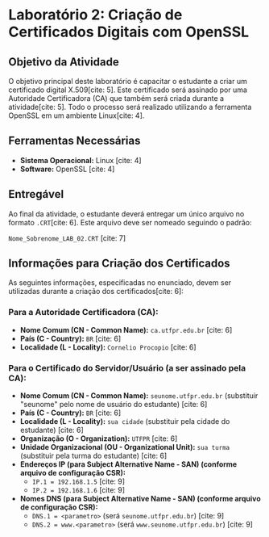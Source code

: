 # Laboratório 2: Criação de Certificados Digitais com OpenSSL

## Objetivo da Atividade

O objetivo principal deste laboratório é capacitar o estudante a criar um certificado digital X.509[cite: 5]. Este certificado será assinado por uma Autoridade Certificadora (CA) que também será criada durante a atividade[cite: 5]. Todo o processo será realizado utilizando a ferramenta OpenSSL em um ambiente Linux[cite: 4].

## Ferramentas Necessárias

* **Sistema Operacional:** Linux [cite: 4]
* **Software:** OpenSSL [cite: 4]

## Entregável

Ao final da atividade, o estudante deverá entregar um único arquivo no formato `.CRT`[cite: 6]. Este arquivo deve ser nomeado seguindo o padrão:

`Nome_Sobrenome_LAB_02.CRT` [cite: 7]

## Informações para Criação dos Certificados

As seguintes informações, especificadas no enunciado, devem ser utilizadas durante a criação dos certificados[cite: 6]:

### Para a Autoridade Certificadora (CA):

* **Nome Comum (CN - Common Name):** `ca.utfpr.edu.br` [cite: 6]
* **País (C - Country):** `BR` [cite: 6]
* **Localidade (L - Locality):** `Cornelio Procopio` [cite: 6]

### Para o Certificado do Servidor/Usuário (a ser assinado pela CA):

* **Nome Comum (CN - Common Name):** `seunome.utfpr.edu.br` (substituir "seunome" pelo nome de usuário do estudante) [cite: 6]
* **País (C - Country):** `BR` [cite: 6]
* **Localidade (L - Locality):** `sua cidade` (substituir pela cidade do estudante) [cite: 6]
* **Organização (O - Organization):** `UTFPR` [cite: 6]
* **Unidade Organizacional (OU - Organizational Unit):** `sua turma` (substituir pela turma do estudante) [cite: 6]
* **Endereços IP (para Subject Alternative Name - SAN) (conforme arquivo de configuração CSR):**
    * `IP.1 = 192.168.1.5` [cite: 9]
    * `IP.2 = 192.168.1.6` [cite: 9]
* **Nomes DNS (para Subject Alternative Name - SAN) (conforme arquivo de configuração CSR):**
    * `DNS.1 = <parametro>` (será `seunome.utfpr.edu.br`) [cite: 9]
    * `DNS.2 = www.<parametro>` (será `www.seunome.utfpr.edu.br`) [cite: 9]
